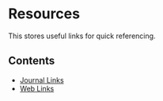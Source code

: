 # Resources

This stores useful links for quick referencing.

## Contents

- [Journal Links](../resources/journal_links.md)
- [Web Links](../resources/weblinks.md)
